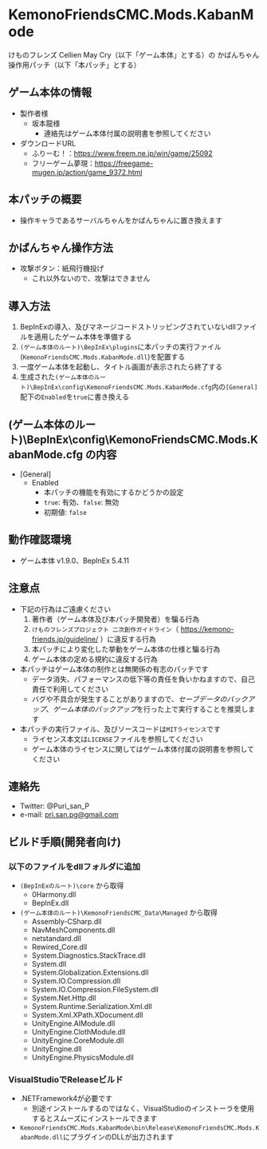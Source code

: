 # KemonoFriendsCMC.Mods.KabanMode

けものフレンズ Cellien May Cry（以下「ゲーム本体」とする）の かばんちゃん操作用パッチ（以下「本パッチ」とする）

## ゲーム本体の情報
* 製作者様
  * 坂本龍様
    * 連絡先はゲーム本体付属の説明書を参照してください
* ダウンロードURL
  * ふりーむ！：https://www.freem.ne.jp/win/game/25092
  * フリーゲーム夢現：https://freegame-mugen.jp/action/game_9372.html

## 本パッチの概要

* 操作キャラであるサーバルちゃんをかばんちゃんに置き換えます

## かばんちゃん操作方法

* 攻撃ボタン：紙飛行機投げ
  * これ以外ないので、攻撃はできません

## 導入方法

1. BepInExの導入、及びマネージコードストリッピングされていないdllファイルを適用したゲーム本体を準備する
2. `(ゲーム本体のルート)\BepInEx\plugins`に本パッチの実行ファイル(`KemonoFriendsCMC.Mods.KabanMode.dll`)を配置する
3. 一度ゲーム本体を起動し、タイトル画面が表示されたら終了する
4. 生成された`(ゲーム本体のルート)\BepInEx\config\KemonoFriendsCMC.Mods.KabanMode.cfg`内の`[General]`配下の`Enabled`を`true`に書き換える

## (ゲーム本体のルート)\BepInEx\config\KemonoFriendsCMC.Mods.KabanMode.cfg の内容

* [General]
  * Enabled
    * 本パッチの機能を有効にするかどうかの設定
    * `true`: 有効、`false`: 無効
    * 初期値: `false`

## 動作確認環境

* ゲーム本体 v1.9.0、BepInEx 5.4.11

## 注意点

* 下記の行為はご遠慮ください
  1. 著作者（ゲーム本体及び本パッチ開発者）を騙る行為
  2. `けものフレンズプロジェクト 二次創作ガイドライン`（ https://kemono-friends.jp/guideline/ ）に違反する行為
  3. 本パッチにより変化した挙動をゲーム本体の仕様と騙る行為
  4. ゲーム本体の定める規約に違反する行為
* 本パッチはゲーム本体の制作とは無関係の有志のパッチです
  * データ消失、パフォーマンスの低下等の責任を負いかねますので、自己責任で利用してください
  * バグや不具合が発生することがありますので、*セーブデータのバックアップ*、*ゲーム本体のバックアップ*を行った上で実行することを推奨します
* 本パッチの実行ファイル、及びソースコードは`MITライセンス`です
  * ライセンス本文は`LICENSE`ファイルを参照してください
  * ゲーム本体のライセンスに関してはゲーム本体付属の説明書を参照してください

## 連絡先

* Twitter: @Puri_san_P
* e-mail: pri.san.pg@gmail.com

## ビルド手順(開発者向け)

### 以下のファイルをdllフォルダに追加

* `(BepInExのルート)\core` から取得
  * 0Harmony.dll
  * BepInEx.dll
* `(ゲーム本体のルート)\KemonoFriendsCMC_Data\Managed` から取得
  * Assembly-CSharp.dll
  * NavMeshComponents.dll
  * netstandard.dll
  * Rewired_Core.dll
  * System.Diagnostics.StackTrace.dll
  * System.dll
  * System.Globalization.Extensions.dll
  * System.IO.Compression.dll
  * System.IO.Compression.FileSystem.dll
  * System.Net.Http.dll
  * System.Runtime.Serialization.Xml.dll
  * System.Xml.XPath.XDocument.dll
  * UnityEngine.AIModule.dll
  * UnityEngine.ClothModule.dll
  * UnityEngine.CoreModule.dll
  * UnityEngine.dll
  * UnityEngine.PhysicsModule.dll

### VisualStudioでReleaseビルド

* .NETFramework4が必要です
  * 別途インストールするのではなく、VisualStudioのインストーラを使用するとスムーズにインストールできます
* `KemonoFriendsCMC.Mods.KabanMode\bin\Release\KemonoFriendsCMC.Mods.KabanMode.dll`にプラグインのDLLが出力されます